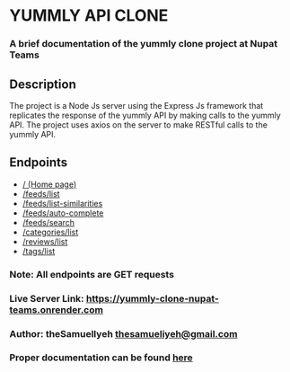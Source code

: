 # YUMMLY API CLONE

### A brief documentation of the yummly clone project at Nupat Teams

## Description

The project is a Node Js server using the Express Js framework that replicates the response of the yummly API by making calls to the yummly API.
The project uses axios on the server to make RESTful calls to the yummly API.

## Endpoints

* [/ (Home page)](https://yummly-clone-nupat-teams.onrender.com)
* [/feeds/list](https://yummly-clone-nupat-teams.onrender.com/feeds/list)
* [/feeds/list-similarities](https://yummly-clone-nupat-teams.onrender.com/feeds/list-similarities)
* [/feeds/auto-complete](https://yummly-clone-nupat-teams.onrender.com/feeds/auto-complete)
* [/feeds/search](https://yummly-clone-nupat-teams.onrender.com/feeds/search)
* [/categories/list](https://yummly-clone-nupat-teams.onrender.com/categories/list)
* [/reviews/list](https://yummly-clone-nupat-teams.onrender.com/reviews/list)
* [/tags/list](https://yummly-clone-nupat-teams.onrender.com/categories/list/tags/list)

### **Note**: All endpoints are GET requests

### **Live Server Link**: <https://yummly-clone-nupat-teams.onrender.com>

### **Author**: theSamuelIyeh <thesamueliyeh@gmail.com>

### Proper documentation can be found [here](https://documenter.getpostman.com/view/25539542/2s93RTSsr8)

